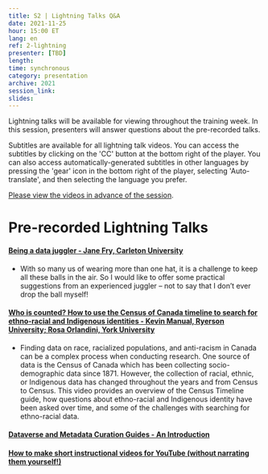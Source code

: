 ```yaml
---
title: S2 | Lightning Talks Q&A
date: 2021-11-25
hour: 15:00 ET
lang: en
ref: 2-lightning
presenter: [TBD]
length:
time: synchronous
category: presentation
archive: 2021
session_link:
slides:
---
```

Lightning talks will be available for viewing throughout the training week. In this session, presenters will answer questions about the pre-recorded talks.<!--more-->

Subtitles are available for all lightning talk videos. You can access the subtitles by clicking on the 'CC' button at the bottom right of the player. You can also access automatically-generated subtitles in other languages by pressing the 'gear' icon in the bottom right of the player, selecting 'Auto-translate', and then selecting the language you prefer.

[Please view the videos in advance of the session](https://youtube.com/playlist?list=PLa6d-V-ljSCwYp_DLYQrvsqH4qOdy6rDD).

# Pre-recorded Lightning Talks


#### [Being a data juggler - Jane Fry, Carleton University](https://youtu.be/mgUr4meSERo)   
- With so many us of wearing more than one hat, it is a challenge to keep all these balls in the air. So I would like to offer some practical suggestions from an experienced juggler – not to say that I don’t ever drop the ball myself!

#### [Who is counted? How to use the Census of Canada timeline to search for ethno-racial and Indigenous identities - Kevin Manual, Ryerson University; Rosa Orlandini, York University](https://youtu.be/DU67nc_pJo8)  
- Finding data on race, racialized populations, and anti-racism in Canada can be a complex process when conducting research. One source of data is the Census of Canada which has been collecting socio-demographic data since 1871. However, the collection of racial, ethnic, or Indigenous data has changed throughout the years and from Census to Census. This video provides an overview of the Census Timeline guide, how questions about ethno-racial and Indigenous identity have been asked over time, and some of the challenges with searching for ethno-racial data.

#### [Dataverse and Metadata Curation Guides - An Introduction](https://youtu.be/Hb7SaesOMSc)  

#### [How to make short instructional videos for YouTube (without narrating them yourself!)](https://youtu.be/Bz6TwChfSe4)

